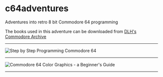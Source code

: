 # c64adventures
Adventures into retro 8 bit Commodore 64 programming

The books used in this adventure can be downloaded from [DLH's Commodore Archive][bombjack]

-----------------------------

![Step by Step Programming Commodore 64][book1n2]

-----------------------------

![Commodore 64 Color Graphics - a Beginner's Guide][cgraphicsb]

-----------------------------

[book1n2]: https://github.com/jacmoe/c64adventures/raw/master/book1n2.jpg "Step by Step Programming Commodore 64"
[cgraphicsb]: https://github.com/jacmoe/c64adventures/raw/master/cgraphicsb.jpg "Commodore 64 Color Graphics - a Beginner's Guide"
[bombjack]: http://www.bombjack.org/commodore/books.htm "DLH's Commodore Archive"
